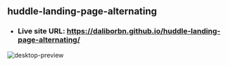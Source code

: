 ## huddle-landing-page-alternating

* ### Live site URL: https://daliborbn.github.io/huddle-landing-page-alternating/ <br>
![desktop-preview](https://user-images.githubusercontent.com/109923493/197280392-98e29fd5-1850-46ff-96cc-93a0cf9b33bf.jpg)
